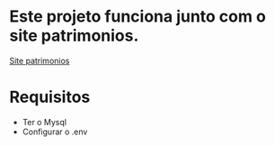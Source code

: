 # Este projeto funciona junto com o site patrimonios.
<a href="https://github.com/itilocao/site-patrimonios">Site patrimonios<a/>
# Requisitos

- Ter o Mysql
- Configurar o .env

